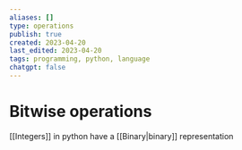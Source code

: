```yaml
---
aliases: []
type: operations
publish: true
created: 2023-04-20
last_edited: 2023-04-20
tags: programming, python, language
chatgpt: false
---
```

# Bitwise operations

[[Integers]] in python have a [[Binary|binary]] representation